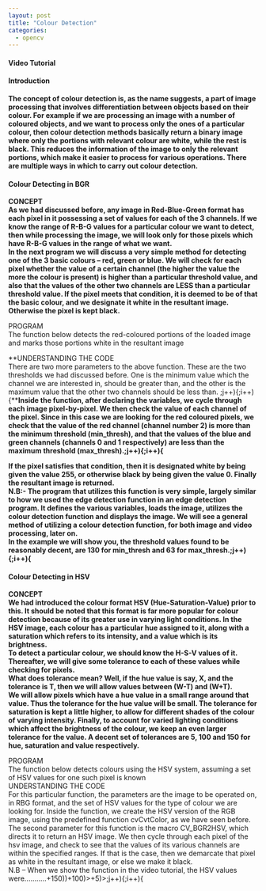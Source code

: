 ```yaml
---
layout: post
title: "Colour Detection"
categories:
  - opencv
---
```


#### Video Tutorial

#### Introduction

**The concept of colour detection is, as the name suggests, a part of image processing that involves differentiation between objects based on their colour. For example if we are processing an image with a number of coloured objects, and we want to process only the ones of a particular colour, then colour detection methods basically return a binary image where only the portions with relevant colour are white, while the rest is black. This reduces the information of the image to only the relevant portions, which make it easier to process for various operations. There are multiple ways in which to carry out colour detection.**

#### Colour Detecting in BGR

**CONCEPT  
As we had discussed before, any image in Red-Blue-Green format has each pixel in it possessing a set of values for each of the 3 channels. If we know the range of R-B-G values for a particular colour we want to detect, then while processing the image, we will look only for those pixels which have R-B-G values in the range of what we want.  
In the next program we will discuss a very simple method for detecting one of the 3 basic colours – red, green or blue. We will check for each pixel whether the value of a certain channel (the higher the value the more the colour is present) is higher than a particular threshold value, and also that the values of the other two channels are LESS than a particular threshold value. If the pixel meets that condition, it is deemed to be of that the basic colour, and we designate it white in the resultant image. Otherwise the pixel is kept black.**

PROGRAM  
The function below detects the red-coloured portions of the loaded image and marks those portions white in the resultant image

**UNDERSTANDING THE CODE  
There are two more parameters to the above function. These are the two thresholds we had discussed before. One is the minimum value which the channel we are interested in, should be greater than, and the other is the maximum value that the other two channels should be less than. ;j++){;i++){****Inside the function, after declaring the variables, we cycle through each image pixel-by-pixel. We then check the value of each channel of the pixel. Since in this case we are looking for the red coloured pixels, we check that the value of the red channel (channel number 2) is more than the minimum threshold (min_thresh), and that the values of the blue and green channels (channels 0 and 1 respectively) are less than the maximum threshold (max_thresh).;j++){;i++){**

**If the pixel satisfies that condition, then it is designated white by being given the value 255, or otherwise black by being given the value 0. Finally the resultant image is returned.  
N.B:- The program that utilizes this function is very simple, largely similar to how we used the edge detection function in an edge detection program. It defines the various variables, loads the image, utilizes the colour detection function and displays the image. We will see a general method of utilizing a colour detection function, for both image and video processing, later on.  
In the example we will show you, the threshold values found to be reasonably decent, are 130 for min_thresh and 63 for max_thresh.;j++){;i++){**

#### Colour Detecting in HSV

**CONCEPT  
We had introduced the colour format HSV (Hue-Saturation-Value) prior to this. It should be noted that this format is far more popular for colour detection because of its greater use in varying light conditions. In the HSV image, each colour has a particular hue assigned to it, along with a saturation which refers to its intensity, and a value which is its brightness.  
To detect a particular colour, we should know the H-S-V values of it. Thereafter, we will give some tolerance to each of these values while checking for pixels.  
What does tolerance mean? Well, if the hue value is say, X, and the tolerance is T, then we will allow values between (W-T) and (W+T).  
We will allow pixels which have a hue value in a small range around that value. Thus the tolerance for the hue value will be small. The tolerance for saturation is kept a little higher, to allow for different shades of the colour of varying intensity. Finally, to account for varied lighting conditions which affect the brightness of the colour, we keep an even larger tolerance for the value. A decent set of tolerances are 5, 100 and 150 for hue, saturation and value respectively.**

PROGRAM  
The function below detects colours using the HSV system, assuming a set of HSV values for one such pixel is known  
UNDERSTANDING THE CODE  
For this particular function, the parameters are the image to be operated on, in RBG format, and the set of HSV values for the type of colour we are looking for. Inside the function, we create the HSV version of the RGB image, using the predefined function cvCvtColor, as we have seen before. The second parameter for this function is the macro CV_BGR2HSV, which directs it to return an HSV image. We then cycle through each pixel of the hsv image, and check to see that the values of its various channels are within the specified ranges. If that is the case, then we demarcate that pixel as white in the resultant image, or else we make it black.  
N.B – When we show the function in the video tutorial, the HSV values were...........+150))+100)>+5)>;j++){;i++){